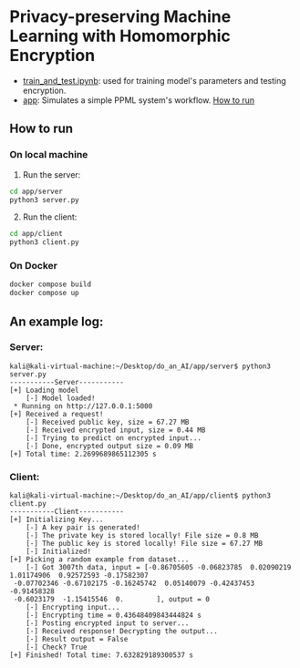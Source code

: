 # Privacy-preserving Machine Learning with Homomorphic Encryption

- [train_and_test.ipynb](./train_and_test.ipynb): used for training model's parameters and testing encryption.
- [app](./app/): Simulates a simple PPML system's workflow. [How to run](#how-to-run) 

## How to run

### On local machine
1. Run the server:
```sh
cd app/server
python3 server.py
```
2. Run the client:
```sh
cd app/client
python3 client.py
```
### On Docker
```sh
docker compose build
docker compose up
```

## An example log:

### Server:
```console
kali@kali-virtual-machine:~/Desktop/do_an_AI/app/server$ python3 server.py 
-----------Server-----------
[+] Loading model
    [-] Model loaded!
 * Running on http://127.0.0.1:5000
[+] Received a request!
    [-] Received public key, size = 67.27 MB
    [-] Received encrypted input, size = 0.44 MB
    [-] Trying to predict on encrypted input...
    [-] Done, encrypted output size = 0.09 MB
[+] Total time: 2.2699689865112305 s
```

### Client:
```console
kali@kali-virtual-machine:~/Desktop/do_an_AI/app/client$ python3 client.py 
-----------Client-----------
[+] Initializing Key...
    [-] A key pair is generated!
    [-] The private key is stored locally! File size = 0.8 MB
    [-] The public key is stored locally! File size = 67.27 MB
    [-] Initialized!
[+] Picking a random example from dataset...
    [-] Got 3007th data, input = [-0.86705605 -0.06823785  0.02090219  1.01174906  0.92572593 -0.17582307
 -0.07702346 -0.67102175 -0.16245742  0.05140079 -0.42437453 -0.91458328
 -0.6023179  -1.15415546  0.        ], output = 0
    [-] Encrypting input...
    [-] Encrypting time = 0.43648409843444824 s
    [-] Posting encrypted input to server...
    [-] Received response! Decrypting the output...
    [-] Result output = False
    [-] Check? True
[+] Finished! Total time: 7.632829189300537 s
```
